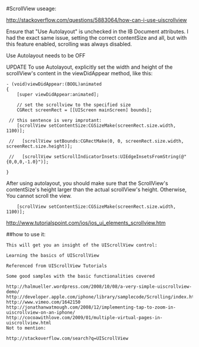 #ScrollView useage:

http://stackoverflow.com/questions/5883064/how-can-i-use-uiscrollview



	
Ensure that "Use Autolayout" is unchecked in the IB Document attributes. I had the exact same issue, setting the correct contentSize and all, but with this feature enabled, scrolling was always disabled.

Use Autolayout needs to be OFF

UPDATE To use Autolayout, explicitly set the width and height of the scrollView's content in the viewDidAppear method, like this:


	- (void)viewDidAppear:(BOOL)animated
	{
	    [super viewDidAppear:animated];
	
	    // set the scrollview to the specified size
	    CGRect screenRect = [[UIScreen mainScreen] bounds];
	    
	 // this sentence is very improtant:
	    [scrollView setContentSize:CGSizeMake(screenRect.size.width, 1100)];
	
	 //   [scrollView setBounds:CGRectMake(0, 0, screenRect.size.width, screenRect.size.height)];
	
	 //   [scrollView setScrollIndicatorInsets:UIEdgeInsetsFromString(@"{0,0,0,-1.0}")];
	
	}



After using autolayout, you should make sure that the 
ScrollView's contentSize's height larger than the actual scrollView's height. Otherwise, You cannot scroll the view.

	    [scrollView setContentSize:CGSizeMake(screenRect.size.width, 1100)];
	    
	    
	    
	    


http://www.tutorialspoint.com/ios/ios_ui_elements_scrollview.htm

##how to use it:

	This will get you an insight of the UIScrollView control:
	
	Learning the basics of UIScrollView
	
	Referenced from UIScrollView Tutorials
	
	Some good samples with the basic functionalities covered
	
	http://halmueller.wordpress.com/2008/10/08/a-very-simple-uiscrollview-demo/
	http://developer.apple.com/iphone/library/samplecode/Scrolling/index.html
	http://www.vimeo.com/1642150
	http://jonathanwatmough.com/2008/12/implementing-tap-to-zoom-in-uiscrollview-on-an-iphone/
	http://cocoawithlove.com/2009/01/multiple-virtual-pages-in-uiscrollview.html
	Not to mention:
	
	http://stackoverflow.com/search?q=UIScrollView